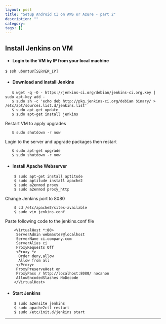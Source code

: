 ```yaml
---
layout: post
title: "Setup Android CI on AWS or Azure - part 2"
description: ""
category: 
tags: []
---
```


## Install Jenkins on VM
* #### Login to the VM by IP from your local machine

```
$ ssh ubuntu@[SERVER_IP]
```

* #### Download and Install Jenkins
   
```
   $ wget -q -O - https://jenkins-ci.org/debian/jenkins-ci.org.key | sudo apt-key add -
   $ sudo sh -c 'echo deb http://pkg.jenkins-ci.org/debian binary/ > /etc/apt/sources.list.d/jenkins.list'
   $ sudo apt-get update
   $ sudo apt-get install jenkins
```
   Restart VM to apply upgrades
   
```
   $ sudo shutdown -r now
```
   Login to the server and upgrade packages then restart
   
```
   $ sudo apt-get upgrade
   $ sudo shutdown -r now
```
   
* #### Install Apache Webserver
	
```
	$ sudo apt-get install aptitude
	$ sudo aptitude install apache2
	$ sudo a2enmod proxy
	$ sudo a2enmod proxy_http
```

Change Jenkins port to 8080
	
```
	$ cd /etc/apache2/sites-available
	$ sudo vim jenkins.conf
```

Paste following code to the jenkins.conf file
	
```
	<VirtualHost *:80>
	 ServerAdmin webmaster@localhost
	 ServerName ci.company.com
	 ServerAlias ci
	 ProxyRequests Off
	 <Proxy *>
	  Order deny,allow
	  Allow from all
	 </Proxy>
	 ProxyPreserveHost on
	 ProxyPass / http://localhost:8080/ nocanon
	 AllowEncodedSlashes NoDecode
	</VirtualHost>
```

* #### Start Jenkins
	
```
	$ sudo a2ensite jenkins
	$ sudo apache2ctl restart
	$ sudo /etc/init.d/jenkins start
```
	
-------
